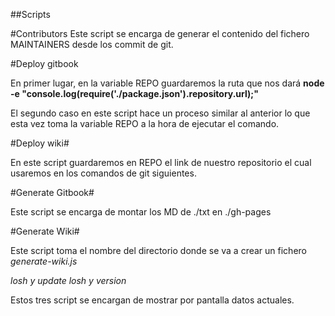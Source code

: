 ##Scripts

#Contributors
Este script se encarga de generar el contenido del fichero MAINTAINERS desde los commit de git.

#Deploy gitbook

En primer lugar, en la variable REPO guardaremos la ruta que nos dará **node -e "console.log(require('./package.json').repository.url);"**

El segundo caso en este script hace un proceso similar al anterior lo que esta vez toma la variable REPO a la hora de ejecutar el comando.

#Deploy wiki#

En este script guardaremos en REPO el link de nuestro repositorio el cual usaremos en los comandos de git siguientes.

#Generate Gitbook#

Este script se encarga de montar los MD de ./txt en ./gh-pages 

#Generate Wiki#

Este script toma el nombre del directorio donde se va a crear un fichero *generate-wiki.js*

*losh y update losh y version*

Estos tres script se encargan de mostrar por pantalla datos actuales.








